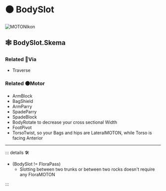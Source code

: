 # 🟠 <motor>BodySlot</motor>

![MOTONIkon](/Ikon/Motor_Ikon.png)

## 🕸 BodySlot.Skema

### Related 🔻<via>Via</via>

- Traverse

### Related 🟠<motor>Motor</motor>

- ArmBlock
- BagShield
- ArmParry
- SpadeParry
- SpadeBlock
- BodyRotate to decrease your cross sectional Width
- FootPivot
- TorsoTwist, so your Bags and hips are LateralMOTON, while Torso is facing Anterior

---

<!-- =================================================== -->
<!-- =================================================== -->
<!-- =================================================== -->
<!-- =================================================== -->
<!-- =================================================== -->
::: details 🛠

- (BodySlot != FloraPass)
    - Slotting between two trunks or between two rocks doesn't require any FloraMOTON

:::
